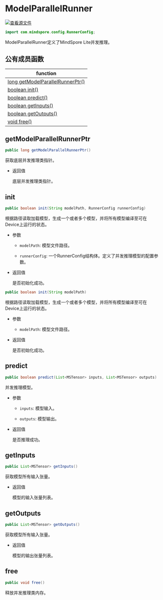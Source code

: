 # ModelParallelRunner

[![查看源文件](https://mindspore-website.obs.cn-north-4.myhuaweicloud.com/website-images/r1.10/resource/_static/logo_source.png)](https://gitee.com/mindspore/docs/blob/r1.10/docs/lite/api/source_zh_cn/api_java/model_parallel_runner.md)

```java
import com.mindspore.config.RunnerConfig;
```

ModelParallelRunner定义了MindSpore Lite并发推理。

## 公有成员函数

| function                                                       |
| ------------------------------------------------------------   |
| [long getModelParallelRunnerPtr()](#getmodelparallelrunnerptr) |
| [boolean init()](#init)                                        |
| [boolean predict()](#predict)                                  |
| [boolean getInputs()](#getinputs)                              |
| [boolean getOutputs()](#getoutputs)                            |
| [void free()](#free)                                           |

## getModelParallelRunnerPtr

```java
public long getModelParallelRunnerPtr()
```

获取底层并发推理类指针。

- 返回值

  底层并发推理类指针。

## init

```java
public boolean init(String modelPath, RunnerConfig runnerConfig)
```

根据路径读取加载模型，生成一个或者多个模型，并将所有模型编译至可在Device上运行的状态。

- 参数

    - `modelPath`: 模型文件路径。

    - `runnerConfig`: 一个RunnerConfig结构体。定义了并发推理模型的配置参数。

- 返回值

  是否初始化成功。

```java
public boolean init(String modelPath)
```

根据路径读取加载模型，生成一个或者多个模型，并将所有模型编译至可在Device上运行的状态。

- 参数

    - `modelPath`: 模型文件路径。

- 返回值

  是否初始化成功。

## predict

```java
public boolean predict(List<MSTensor> inputs, List<MSTensor> outputs)
```

并发推理模型。

- 参数

    - `inputs`: 模型输入。

    - `outputs`: 模型输出。

- 返回值

  是否推理成功。

## getInputs

```java
public List<MSTensor> getInputs()
```

获取模型所有输入张量。

- 返回值

  模型的输入张量列表。

## getOutputs

```java
public List<MSTensor> getOutputs()
```

获取模型所有输入张量。

- 返回值

  模型的输出张量列表。

## free

```java
public void free()
```

释放并发推理类内存。
